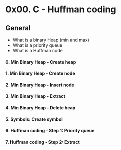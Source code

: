 # 0x00. C - Huffman coding

## General
 - What is a binary Heap (min and max)
 - What is a priority queue
 - What is a Huffman code

#### 0. Min Binary Heap - Create heap
#### 1. Min Binary Heap - Create node
#### 2. Min Binary Heap - Insert node
#### 3. Min Binary Heap - Extract
#### 4. Min Binary Heap - Delete heap
#### 5. Symbols: Create symbol
#### 6. Huffman coding - Step 1: Priority queue
#### 7. Huffman coding - Step 2: Extract
#### 
#### 
